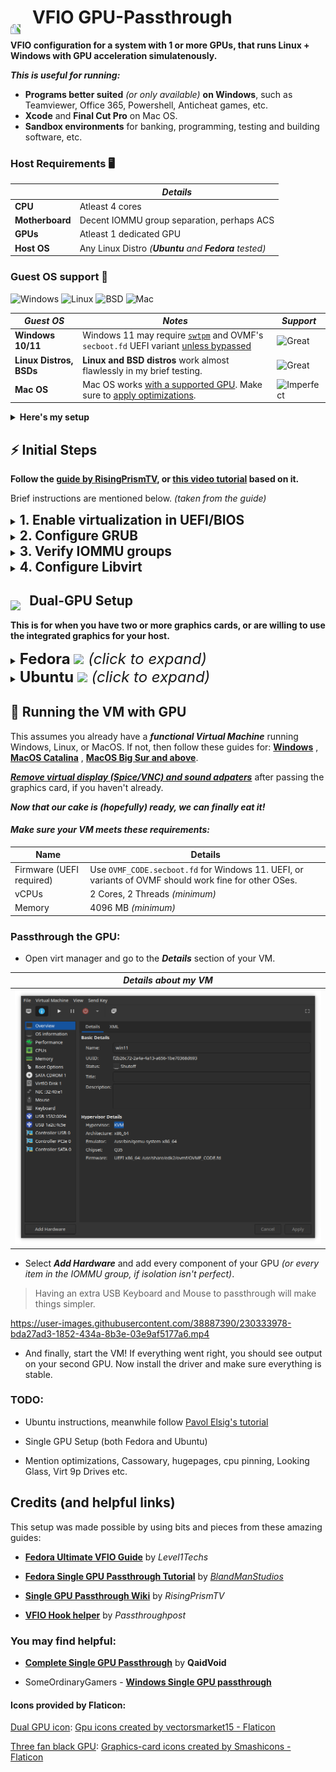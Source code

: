 <!-- <h1 style="margin-left: 0"><img src='https://cdn-icons-png.flaticon.com/512/2656/2656271.png' width='45' style="transform: rotate(-63deg); position: relative; top: 0.6ch;"> VFIO GPU Configuration</h1> -->

<h1 style="margin-left: 0"><img src='https://cdn-icons-png.flaticon.com/512/2291/2291961.png' width='55' style="transform: rotate(-90deg); position: relative; top: 0.9ch; margin-right: 1ch">VFIO GPU-Passthrough</h1>

<!-- <h1 style="margin-left: 0"><img src='https://cdn-icons-png.flaticon.com/512/8900/8900415.png' width='55' style="transform: rotate(-0deg); position: relative; top: 0.9ch; margin-right: 1ch">VFIO GPU Passthrough</h1> -->

**VFIO configuration for a system with 1 or more GPUs, that runs Linux + Windows with GPU acceleration simulatenously.**

**_This is useful for running:_**

- **Programs better suited** _(or only available)_ **on Windows**, such as Teamviewer, Office 365, Powershell, Anticheat games, etc.
- **Xcode** and **Final Cut Pro** on Mac OS.
- **Sandbox environments** for banking, programming, testing and building software, etc.

### Host Requirements 🖥️

|                 | _Details_                                             |
| --------------- | ----------------------------------------------------- |
| **CPU**         | Atleast 4 cores                                       |
| **Motherboard** | Decent IOMMU group separation, perhaps ACS            |
| **GPUs**        | Atleast 1 dedicated GPU                               |
| **Host OS**     | Any Linux Distro _(**Ubuntu** and **Fedora** tested)_ |

### Guest OS support 🧪

![Windows](https://img.shields.io/badge/Windows-blue?style=flat&logo=Windows-11&logoColor=white&color=0078D4)
![Linux](https://img.shields.io/badge/Linux-black?style=flat&logo=Linux&logoColor=white&color=2d2d2d)
![BSD](https://img.shields.io/badge/BSD-black?style=flat&logo=FreeBSD&logoColor=white&color=AB2B28)
![Mac](https://img.shields.io/badge/macOS-black?style=flat&logo=Apple&logoColor=black&color=white)

| _Guest OS_              | _Notes_                                                                                                                                                                                               | _Support_                                                                       |
| ----------------------- | ----------------------------------------------------------------------------------------------------------------------------------------------------------------------------------------------------- | ------------------------------------------------------------------------------- |
| **Windows 10/11**       | Windows 11 may require [`swtpm`](https://github.com/stefanberger/swtpm) and OVMF's `secboot.fd` UEFI variant [unless bypassed](https://www.tomshardware.com/how-to/bypass-windows-11-tpm-requirement) | ![Great](https://img.shields.io/badge/Great-brightgreen?style=for-the-badge)    |
| **Linux Distros, BSDs** | **Linux and BSD distros** work almost flawlessly in my brief testing.                                                                                                                                 | ![Great](https://img.shields.io/badge/Great-brightgreen?style=for-the-badge)    |
| **Mac OS**              | Mac OS works [with a supported GPU](https://dortania.github.io/GPU-Buyers-Guide/). Make sure to [apply optimizations](https://github.com/sickcodes/osx-optimizer).                                    | ![Imperfect](https://img.shields.io/badge/Limited-critical?style=for-the-badge) |

<details>
<summary><b>Here's my setup</b></summary>

<br/>

| Category        | Hardware                              | Notes                                                                                     |
| --------------- | ------------------------------------- | ----------------------------------------------------------------------------------------- |
| **CPU**         | AMD Ryzen 9 3900X                     |                                                                                           |
| **Motherboard** | Gigabyte Aorus X570 Elite WiFi        | _I bought this board, since Gigabyte usually has good IOMMU isolation_.                   |
| **GPUs**        | 2 x NVIDIA GT 710 - (Asus & Gigabyte) | _(yes they are from the pandemic times)_                                                  |
| **Host OS**     | Fedora 37 w/ KDE Plasma               | This setup is also tested on Ubuntu 22.10 and instructions are provided along with Fedora |

</details>

## ⚡ Initial Steps

**Follow the [guide by RisingPrismTV](https://gitlab.com/risingprismtv/single-gpu-passthrough/-/wikis/home), or [this video tutorial](https://www.youtube.com/watch?v=_JTEsQufSx4) based on it.**

Brief instructions are mentioned below. _(taken from the guide)_

<!-- These link to already excellent guides made by others to avoid repetitions and potentially contradicting instructions from my side. -->

<details>
<summary><b style="font-size: 1.3rem;">1. Enable virtualization in UEFI/BIOS</b></summary>

- On Intel platforms, it's called Intel **VT-D** or **VT-x**, or simply **Intel Virtualization Technology**

- On AMD platforms, enable **SVM mode** and set IOMMU to "enabled" (**_not_** "Auto").

> **_This varies between various motherboards. Refer to your motherboard's user manual._**

**_For example:_**

- Intel (ASUS): https://www.asus.com/support/FAQ/1043786/

</details>

<details>
<summary><b style="font-size: 1.3rem;">2. Configure GRUB</b></summary>

- Add IOMMU flags in the `GRUB_CMDLINE_LINUX` line in `/etc/default/grub`

  - **_For AMD CPUs:_** `amd_iommu=on iommu=pt`

    **_For Intel CPUs:_** `intel_iommu=on iommu=pt`

  - `iommu=pt` leads to [less overhead](https://access.redhat.com/documentation/en-us/red_hat_virtualization/4.1/html/installation_guide/appe-configuring_a_hypervisor_host_for_pci_passthrough) and thus [better performance](https://www.reddit.com/r/Proxmox/comments/hhx77k/the_importance_of_iommupt_with_gpu_pass_through_i/).

    **For example:**

    ```bash
    GRUB_CMDLINE_LINUX="rhgb quiet amd_iommu=on iommu=pt"
    ```

- Update grub

  ```bash
  # Ubuntu
  sudo grub-mkconfig -o /boot/grub/grub.cfg

  # Fedora/CentOS/RHEL
  sudo grub2-mkconfig -o /etc/grub2-efi.cfg
  ```

- Reboot your system and verify that IOMMU flags are enabled.

  ```bash
  cat /proc/cmdline | grep iommu
  ```

> Adding **`rd.driver.pre=vfio-pci`** may help if `vfio-pci` isn't being loaded instead of the vendor drivers (`nvidia` or `amdgpu`), but is not needed on most systems.

</details>

<details>
<summary><b style="font-size: 1.3rem;">3. Verify IOMMU groups</b></summary>

- You can only passthrough all the devices in an IOMMU group.

  That's why it is best if your GPU is in its own separate IOMMU group, or the components of your GPU are in their own isolated group.

- If not, then you will need to also passthrough every other device in that IOMMU group, which isn't always desirable or possible.

- To check your IOMMU groups, run this in your terminal: _(source: [Archwiki](https://wiki.archlinux.org/title/PCI_passthrough_via_OVMF#Ensuring_that_the_groups_are_valid))_

  ```bash
  #!/bin/bash
  shopt -s nullglob
  for g in $(find /sys/kernel/iommu_groups/* -maxdepth 0 -type d | sort -V); do
    echo "IOMMU Group ${g##*/}:"
    for d in $g/devices/*; do
        echo -e "\t$(lspci -nns ${d##*/})"
    done;
  done;
  ```

    <details>
    <summary><b><i>My sample output</i></b></summary>

  <b>Notice that I have two GT 710 GPUs in IOMMU Group 22 and 25 respectively, each having a VGA and Audio component with no other device in the group.</b>

  ```bash
  IOMMU Group 0:
        00:01.0 Host bridge [0600]: Advanced Micro Devices, Inc. [AMD] Starship/Matisse PCIe Dummy Host Bridge [1022:1482]
  IOMMU Group 1:
        00:01.1 PCI bridge [0604]: Advanced Micro Devices, Inc. [AMD] Starship/Matisse GPP Bridge [1022:1483]
  IOMMU Group 2:
        00:01.2 PCI bridge [0604]: Advanced Micro Devices, Inc. [AMD] Starship/Matisse GPP Bridge [1022:1483]
  IOMMU Group 3:
        00:02.0 Host bridge [0600]: Advanced Micro Devices, Inc. [AMD] Starship/Matisse PCIe Dummy Host Bridge [1022:1482]
  IOMMU Group 4:
        00:03.0 Host bridge [0600]: Advanced Micro Devices, Inc. [AMD] Starship/Matisse PCIe Dummy Host Bridge [1022:1482]
  IOMMU Group 5:
        00:03.1 PCI bridge [0604]: Advanced Micro Devices, Inc. [AMD] Starship/Matisse GPP Bridge [1022:1483]
  IOMMU Group 6:
        00:04.0 Host bridge [0600]: Advanced Micro Devices, Inc. [AMD] Starship/Matisse PCIe Dummy Host Bridge [1022:1482]
  IOMMU Group 7:
        00:05.0 Host bridge [0600]: Advanced Micro Devices, Inc. [AMD] Starship/Matisse PCIe Dummy Host Bridge [1022:1482]
  IOMMU Group 8:
        00:07.0 Host bridge [0600]: Advanced Micro Devices, Inc. [AMD] Starship/Matisse PCIe Dummy Host Bridge [1022:1482]
  IOMMU Group 9:
        00:07.1 PCI bridge [0604]: Advanced Micro Devices, Inc. [AMD] Starship/Matisse Internal PCIe GPP Bridge 0 to bus[E:B] [1022:1484]
  IOMMU Group 10:
        00:08.0 Host bridge [0600]: Advanced Micro Devices, Inc. [AMD] Starship/Matisse PCIe Dummy Host Bridge [1022:1482]
  IOMMU Group 11:
        00:08.1 PCI bridge [0604]: Advanced Micro Devices, Inc. [AMD] Starship/Matisse Internal PCIe GPP Bridge 0 to bus[E:B] [1022:1484]
  IOMMU Group 12:
        00:14.0 SMBus [0c05]: Advanced Micro Devices, Inc. [AMD] FCH SMBus Controller [1022:790b] (rev 61)
        00:14.3 ISA bridge [0601]: Advanced Micro Devices, Inc. [AMD] FCH LPC Bridge [1022:790e] (rev 51)
  IOMMU Group 13:
        00:18.0 Host bridge [0600]: Advanced Micro Devices, Inc. [AMD] Matisse/Vermeer Data Fabric: Device 18h; Function 0 [1022:1440]
        00:18.1 Host bridge [0600]: Advanced Micro Devices, Inc. [AMD] Matisse/Vermeer Data Fabric: Device 18h; Function 1 [1022:1441]
        00:18.2 Host bridge [0600]: Advanced Micro Devices, Inc. [AMD] Matisse/Vermeer Data Fabric: Device 18h; Function 2 [1022:1442]
        00:18.3 Host bridge [0600]: Advanced Micro Devices, Inc. [AMD] Matisse/Vermeer Data Fabric: Device 18h; Function 3 [1022:1443]
        00:18.4 Host bridge [0600]: Advanced Micro Devices, Inc. [AMD] Matisse/Vermeer Data Fabric: Device 18h; Function 4 [1022:1444]
        00:18.5 Host bridge [0600]: Advanced Micro Devices, Inc. [AMD] Matisse/Vermeer Data Fabric: Device 18h; Function 5 [1022:1445]
        00:18.6 Host bridge [0600]: Advanced Micro Devices, Inc. [AMD] Matisse/Vermeer Data Fabric: Device 18h; Function 6 [1022:1446]
        00:18.7 Host bridge [0600]: Advanced Micro Devices, Inc. [AMD] Matisse/Vermeer Data Fabric: Device 18h; Function 7 [1022:1447]
  IOMMU Group 14:
        01:00.0 Non-Volatile memory controller [0108]: Samsung Electronics Co Ltd NVMe SSD Controller 980 [144d:a809]
  IOMMU Group 15:
        02:00.0 PCI bridge [0604]: Advanced Micro Devices, Inc. [AMD] Matisse Switch Upstream [1022:57ad]
  IOMMU Group 16:
        03:02.0 PCI bridge [0604]: Advanced Micro Devices, Inc. [AMD] Matisse PCIe GPP Bridge [1022:57a3]
  IOMMU Group 17:
        03:03.0 PCI bridge [0604]: Advanced Micro Devices, Inc. [AMD] Matisse PCIe GPP Bridge [1022:57a3]
  IOMMU Group 18:
        03:04.0 PCI bridge [0604]: Advanced Micro Devices, Inc. [AMD] Matisse PCIe GPP Bridge [1022:57a3]
  IOMMU Group 19:
        03:08.0 PCI bridge [0604]: Advanced Micro Devices, Inc. [AMD] Matisse PCIe GPP Bridge [1022:57a4]
        07:00.0 Non-Essential Instrumentation [1300]: Advanced Micro Devices, Inc. [AMD] Starship/Matisse Reserved SPP [1022:1485]
        07:00.1 USB controller [0c03]: Advanced Micro Devices, Inc. [AMD] Matisse USB 3.0 Host Controller [1022:149c]
        07:00.3 USB controller [0c03]: Advanced Micro Devices, Inc. [AMD] Matisse USB 3.0 Host Controller [1022:149c]
  IOMMU Group 20:
        03:09.0 PCI bridge [0604]: Advanced Micro Devices, Inc. [AMD] Matisse PCIe GPP Bridge [1022:57a4]
        08:00.0 SATA controller [0106]: Advanced Micro Devices, Inc. [AMD] FCH SATA Controller [AHCI mode] [1022:7901] (rev 51)
  IOMMU Group 21:
        03:0a.0 PCI bridge [0604]: Advanced Micro Devices, Inc. [AMD] Matisse PCIe GPP Bridge [1022:57a4]
        09:00.0 SATA controller [0106]: Advanced Micro Devices, Inc. [AMD] FCH SATA Controller [AHCI mode] [1022:7901] (rev 51)
  IOMMU Group 22:
        04:00.0 VGA compatible controller [0300]: NVIDIA Corporation GK208B [GeForce GT 710] [10de:128b] (rev a1)
        04:00.1 Audio device [0403]: NVIDIA Corporation GK208 HDMI/DP Audio Controller [10de:0e0f] (rev a1)
  IOMMU Group 23:
        05:00.0 Network controller [0280]: Intel Corporation Dual Band Wireless-AC 3168NGW [Stone Peak] [8086:24fb] (rev 10)
  IOMMU Group 24:
        06:00.0 Ethernet controller [0200]: Intel Corporation I211 Gigabit Network Connection [8086:1539] (rev 03)
  IOMMU Group 25:
        0a:00.0 VGA compatible controller [0300]: NVIDIA Corporation GK208B [GeForce GT 710] [10de:128b] (rev a1)
        0a:00.1 Audio device [0403]: NVIDIA Corporation GK208 HDMI/DP Audio Controller [10de:0e0f] (rev a1)
  IOMMU Group 26:
        0b:00.0 Non-Essential Instrumentation [1300]: Advanced Micro Devices, Inc. [AMD] Starship/Matisse PCIe Dummy Function [1022:148a]
  IOMMU Group 27:
        0c:00.0 Non-Essential Instrumentation [1300]: Advanced Micro Devices, Inc. [AMD] Starship/Matisse Reserved SPP [1022:1485]
  IOMMU Group 28:
        0c:00.1 Encryption controller [1080]: Advanced Micro Devices, Inc. [AMD] Starship/Matisse Cryptographic Coprocessor PSPCPP [1022:1486]
  IOMMU Group 29:
        0c:00.3 USB controller [0c03]: Advanced Micro Devices, Inc. [AMD] Matisse USB 3.0 Host Controller [1022:149c]
  IOMMU Group 30:
        0c:00.4 Audio device [0403]: Advanced Micro Devices, Inc. [AMD] Starship/Matisse HD Audio Controller [1022:1487]
  ```

  </details>

- If your IOMMU groups aren't very isolated, trying enabling "ACS/ARI" option for better IOMMU grouping on most motherboards.

**Also checkout:**

- [Archwiki - PCI Passthrough](https://wiki.archlinux.org/title/PCI_passthrough_via_OVMF)

- [ASRock Deskmini ACS](https://www.reddit.com/r/ASRock/comments/pfza16/deskmini_x300_bios_with_acs_enable/)

- [Unraid GPU passthrough](https://forums.unraid.net/topic/87557-guide-asrock-x570-taichi-vm-w-hardware-passthrough/)

- [Ryzen 5000 APUs IOMMU](https://www.reddit.com/r/VFIO/comments/pd7ktr/comment/haspc9y/)

</details>

<details>
<summary><b style="font-size: 1.3rem;">4. Configure Libvirt</b></summary>

- Installing Packages:

  - **Ubuntu:**

  ```bash
  sudo apt install qemu virt-manager ovmf
  ```

  - **Fedora:**

  ```bash
  sudo dnf install "@virtualization" edk2-ovmf
  ```

- Enable libvirt service

```bash
sudo systemctl enable --now libvirtd
```

- Reboot for sanity, and then DONE!

</details>

<!-- <h2 style="margin-left: 0"><img src='https://cdn-icons-png.flaticon.com/512/5708/5708095.png' width='35' style="transform: otate(-63deg); position: relative; top: 0.9ch; margin-right: 1ch">Single-GPU Setup</h2> -->

<h2 style="margin-left: 0"><img src='https://cdn-icons-png.flaticon.com/512/2656/2656271.png' width='35' style="transform: otate(-63deg); position: relative; top: 0.5ch; margin-right: 1ch">Dual-GPU Setup</h2>

**This is for when you have two or more graphics cards, or are willing to use the integrated graphics for your host.**

<details>
<summary><span style="font-size: 1.5rem"><b>Fedora </b><img src='https://upload.wikimedia.org/wikipedia/commons/thumb/4/41/Fedora_icon_%282021%29.svg/512px-Fedora_icon_%282021%29.svg.png?20220308003156' width='19'/> <i>(click to expand)</i></span></summary>
<br/>

To keep it short, we will create a dracut module that will include the VFIO drivers, along with a script, in the initramfs.

The script will be responsible for loading and binding VFIO driver to the GPU.

### 1. Creating the script:

- Create a script in `/sbin/vfio-pci-override.sh` with the following contents:

```bash
#!/bin/sh
DEVICES="0000:0a:00.0 0000:0a:00.1"

for DEVICE in $DEVICES; do
        echo "vfio-pci" > /sys/bus/pci/devices/$DEVICE/driver_override
done

modprobe -i vfio-pci
```

- Here, modify the **`DEVICES`** line and enter the PCIe addresses of each component of your GPU(s), separated by a space.

- You can find the addresses of your device in `/sys/bus/pci/devices/`

> You can passthrough any PCIe device such as: SATA or NVME controllers, WiFi cards, and anything that has a properly isolated IOMMU group.

- Don't forget to set proper permissions for the script: `sudo chmod 744 /sbin/vfio-pci-override.sh`

> **_Note:_** PCIe addresses are just the slot addresses with a prefix like `0000` or `0001`. Some Xeon/Threadripper or multi-socket systems may have a device prefix of `0001` or `000a`, so double check at `/sys/bus/pci/devices/`.

### 2. Configuring dracut:

- **Create a dracut module directory called `20vfio`:**

```bash
sudo mkdir -p /usr/lib/dracut/modules.d/20vfio
```

> **20** in `20vfio` is the priority order in which dracut loads up the module while generating the initramfs.

- **Create module setup at **`/usr/lib/dracut/modules.d/20vfio/module-setup.sh`** with the following contents:**

```bash
#!/usr/bin/bash
check() {
  return 0
}
depends() {
  return 0
}
install() {
  declare moddir=${moddir}
  inst_hook pre-udev 00 "$moddir/vfio-pci-override.sh"
}
```

- **Create a symlink to the script in the module directory:**

```bash
sudo ln -s /sbin/vfio-pci-override.sh /usr/lib/dracut/modules.d/20vfio/vfio-pci-override.sh
```

- **Create a dracut config at** `/etc/dracut.conf.d/vfio.conf` **with the following contents:**

```bash
add_dracutmodules+=" vfio "
force_drivers+=" vfio vfio-pci vfio_iommu_type1 "
install_items="/usr/sbin/vfio-pci-override.sh /usr/bin/find /usr/bin/dirname"
```

- **Regenerate the initramfs:** _(for the kernel currently running)_

```bash
sudo dracut -fv --kver `uname -r`
```

This should print a lot of verbose output, and if you did everything correctly, you should see a line somewhere that says: **`Including module: vfio`**.

This is a good sign, and we can move on. Otherwise, re-check the previous steps.

<details>
<summary><b><i>My sample output</i></b></summary>

```bash
fedora:~$ sudo dracut -fv --kver `uname -r`

dracut: Executing: /usr/bin/dracut -fv --kver 6.0.10-300.fc37.x86_64
dracut: *** Including module: bash ***
dracut: *** Including module: systemd ***
dracut: *** Including module: vfio ***
dracut: *** Including module: network-manager ***
dracut: *** Including module: kernel-modules ***
dracut: *** Installing kernel module dependencies ***
dracut: *** Resolving executable dependencies ***
dracut: *** Creating image file '/boot/initramfs-6.0.10-300.fc37.x86_64.img' ***
```

</details>

- **Verify that the script is also included:** `sudo lsinitrd | grep vfio`

<details>
<summary><b><i>My sample output</i></b></summary>

```bash
vfio
lrwxrwxrwx   1 root     root           37 Nov 16 23:30 usr/lib/dracut/hooks/pre-udev/00-vfio-pci-override.sh -> ../../../../sbin/vfio-pci-override.sh
drwxr-xr-x   3 root     root            0 Nov 16 23:30 usr/lib/modules/6.0.10-300.fc37.x86_64/kernel/drivers/vfio
drwxr-xr-x   2 root     root            0 Nov 16 23:30 usr/lib/modules/6.0.10-300.fc37.x86_64/kernel/drivers/vfio/pci
-rw-r--r--   1 root     root        32156 Nov 16 23:30 usr/lib/modules/6.0.10-300.fc37.x86_64/kernel/drivers/vfio/pci/vfio-pci-core.ko.xz
-rw-r--r--   1 root     root         8608 Nov 16 23:30 usr/lib/modules/6.0.10-300.fc37.x86_64/kernel/drivers/vfio/pci/vfio-pci.ko.xz
-rw-r--r--   1 root     root        19896 Nov 16 23:30 usr/lib/modules/6.0.10-300.fc37.x86_64/kernel/drivers/vfio/vfio_iommu_type1.ko.xz
-rw-r--r--   1 root     root        14900 Nov 16 23:30 usr/lib/modules/6.0.10-300.fc37.x86_64/kernel/drivers/vfio/vfio.ko.xz
-rw-r--r--   1 root     root         3568 Nov 16 23:30 usr/lib/modules/6.0.10-300.fc37.x86_64/kernel/drivers/vfio/vfio_virqfd.ko.xz
-rwxr--r--   1 root     root          172 Nov 16 23:30 usr/sbin/vfio-pci-override.sh
```

</details>

- **Reboot and verify that vfio driver is loaded:** `lspci -nnk | grep -iP "nvidia|radeon|vfio-pci"`

</details>

<details>
<!-- <summary><b style="font-size: 1.5rem"><img src='' style="margin-top: 1ch" width='23'/> Ubuntu</b></summary> -->

<summary><span style="font-size: 1.5rem"><b>Ubuntu </b><img src='https://assets.ubuntu.com/v1/29985a98-ubuntu-logo32.png' width='19'/> <i>(click to expand)</i></span></summary>

<h3 style="color: yellow;"> <i>[Work in progress]</i> </h3>

</details>

## 🚀 Running the VM with GPU

This assumes you already have a **_functional Virtual Machine_** running Windows, Linux, or MacOS. If not, then follow these guides for: [**Windows**](https://www.youtube.com/watch?v=8Xnmfqqyq4c) , [**MacOS Catalina**](https://www.youtube.com/watch?v=FbOc1cqIQcI) , [**MacOS Big Sur and above**](https://youtu.be/_JTEsQufSx4).

[**_Remove virtual display (Spice/VNC) and sound adpaters_**](<https://gitlab.com/risingprismtv/single-gpu-passthrough/-/wikis/8)-Attaching-the-GPU-to-your-VM>) after passing the graphics card, if you haven't already.

**_Now that our cake is (hopefully) ready, we can finally eat it!_**

#### _Make sure your VM meets these requirements:_

| Name                     | Details                                                                                               |
| ------------------------ | ----------------------------------------------------------------------------------------------------- |
| Firmware (UEFI required) | Use `OVMF_CODE.secboot.fd` for Windows 11. UEFI, or variants of OVMF should work fine for other OSes. |
| vCPUs                    | 2 Cores, 2 Threads _(minimum)_                                                                        |
| Memory                   | 4096 MB _(minimum)_                                                                                   |

### Passthrough the GPU:

- Open virt manager and go to the **_Details_** section of your VM.

| _Details about my VM_                  |
| -------------------------------------- |
| ![VM Details](./assets/vm-details.png) |

- Select **_Add Hardware_** and add every component of your GPU _(or every item in the IOMMU group, if isolation isn't perfect)_.

> Having an extra USB Keyboard and Mouse to passthrough will make things simpler.

https://user-images.githubusercontent.com/38887390/230333978-bda27ad3-1852-434a-8b3e-03e9af5177a6.mp4

- And finally, start the VM! If everything went right, you should see output on your second GPU. Now install the driver and make sure everything is stable.

### TODO:

- Ubuntu instructions, meanwhile follow [Pavol Elsig's tutorial](https://www.youtube.com/watch?v=ID3dlVHDl0c)

- Single GPU Setup (both Fedora and Ubuntu)

- Mention optimizations, Cassowary, hugepages, cpu pinning, Looking Glass, Virt 9p Drives etc.

## Credits (and helpful links)

This setup was made possible by using bits and pieces from these amazing guides:

- [**Fedora Ultimate VFIO Guide**](https://forum.level1techs.com/t/fedora-33-ultimiate-vfio-guide-for-2020-2021-wip/163814) by _Level1Techs_

- [**Fedora Single GPU Passthrough Tutorial**](https://www.youtube.com/watch?v=eTWf5D092VY) by [_BlandManStudios_](https://www.youtube.com/c/BlandManStudios)

- [**Single GPU Passthrough Wiki**](https://gitlab.com/risingprismtv/single-gpu-passthrough/-/wikis/home) by _RisingPrismTV_

- [**VFIO Hook helper**](https://passthroughpo.st/simple-per-vm-libvirt-hooks-with-the-vfio-tools-hook-helper/) by _Passthroughpost_

### You may find helpful:

- [**Complete Single GPU Passthrough**](https://github.com/QaidVoid/Complete-Single-GPU-Passthrough) by **QaidVoid**

- SomeOrdinaryGamers - [**Windows Single GPU passthrough**](https://www.youtube.com/watch?v=BUSrdUoedTo)

#### Icons provided by Flaticon:

[Dual GPU icon](https://cdn-icons-png.flaticon.com/512/2656/2656271.png): <a href="https://www.flaticon.com/free-icons/gpu" title="gpu icons">Gpu icons created by vectorsmarket15 - Flaticon</a>

<!-- [Single Red GPU icon](https://cdn-icons-png.flaticon.com/512/5708/5708095.png): <a href="https://www.flaticon.com/free-icons/gpu" title="gpu icons">Gpu icons created by smashingstocks - Flaticon</a> -->

<!-- [Three fan gray GPU](https://cdn-icons-png.flaticon.com/512/2359/2359863.png): <a href="https://www.flaticon.com/free-icons/gpu" title="gpu icons">Gpu icons created by Ken111 - Flaticon</a> -->

[Three fan black GPU](https://cdn-icons-png.flaticon.com/512/2291/2291961.png): <a href="https://www.flaticon.com/free-icons/graphics-card" title="graphics-card icons">Graphics-card icons created by Smashicons - Flaticon</a>

<!-- [Yellow - brown GPU](https://cdn-icons-png.flaticon.com/512/2000/2000631.png): <a href="https://www.flaticon.com/free-icons/graphic-card" title="graphic card icons">Graphic card icons created by prettycons - Flaticon</a> -->
